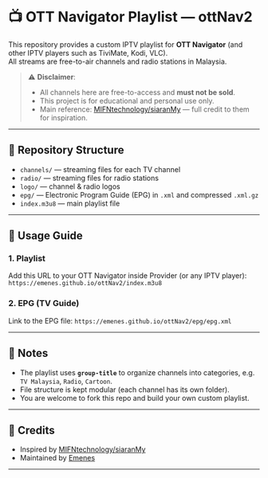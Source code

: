 # 📺 OTT Navigator Playlist — ottNav2

This repository provides a custom IPTV playlist for **OTT Navigator** (and other IPTV players such as TiviMate, Kodi, VLC).  
All streams are free-to-air channels and radio stations in Malaysia.  

> ⚠️ **Disclaimer**:  
> - All channels here are free-to-access and **must not be sold**.  
> - This project is for educational and personal use only.  
> - Main reference: [MIFNtechnology/siaranMy](https://github.com/MIFNtechnology/siaranMy) — full credit to them for inspiration.

---

## 📂 Repository Structure
- `channels/` — streaming files for each TV channel  
- `radio/` — streaming files for radio stations  
- `logo/` — channel & radio logos  
- `epg/` — Electronic Program Guide (EPG) in `.xml` and compressed `.xml.gz`  
- `index.m3u8` — main playlist file  

---

## 🚀 Usage Guide

### 1. Playlist
Add this URL to your OTT Navigator inside Provider (or any IPTV player):
`https://emenes.github.io/ottNav2/index.m3u8`

### 2. EPG (TV Guide)
Link to the EPG file:
`https://emenes.github.io/ottNav2/epg/epg.xml`



---

## 📌 Notes
- The playlist uses **`group-title`** to organize channels into categories, e.g. `TV Malaysia`, `Radio`, `Cartoon`.  
- File structure is kept modular (each channel has its own folder).  
- You are welcome to fork this repo and build your own custom playlist.  

---

## 📝 Credits
- Inspired by [MIFNtechnology/siaranMy](https://github.com/MIFNtechnology/siaranMy)  
- Maintained by [Emenes](https://github.com/emenes)  

---

